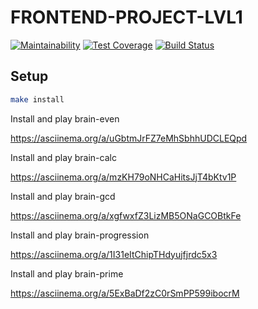 # FRONTEND-PROJECT-LVL1

[![Maintainability](https://api.codeclimate.com/v1/badges/b320006faae86ac4ce23/maintainability)](https://codeclimate.com/github/fumufu86/frontend-project-lvl1/maintainability)
[![Test Coverage](https://api.codeclimate.com/v1/badges/b320006faae86ac4ce23/test_coverage)](https://codeclimate.com/github/fumufu86/frontend-project-lvl1/test_coverage)
[![Build Status](https://travis-ci.org/fumufu86/frontend-project-lvl1.svg?branch=master)](https://travis-ci.org/fumufu86/frontend-project-lvl1)

## Setup

```sh
make install
```

Install and play brain-even

<https://asciinema.org/a/uGbtmJrFZ7eMhSbhhUDCLEQpd>

Install and play brain-calc

<https://asciinema.org/a/mzKH79oNHCaHitsJjT4bKtv1P>

Install and play brain-gcd

<https://asciinema.org/a/xgfwxfZ3LizMB5ONaGCOBtkFe>

Install and play brain-progression

<https://asciinema.org/a/1I31eItChipTHdyujfjrdc5x3>

Install and play brain-prime

<https://asciinema.org/a/5ExBaDf2zC0rSmPP599ibocrM>
